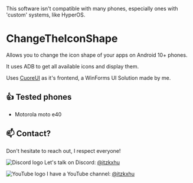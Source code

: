 This software isn't compatible with many phones, especially ones with 'custom' systems, like HyperOS.
# ChangeTheIconShape
Allows you to change the icon shape of your apps on Android 10+ phones. 

It uses ADB to get all available icons and display them. 

Uses [CuoreUI](https://github.com/1Kxhu/CuoreUI/tree/master) as it's frontend, a WinForms UI Solution made by me.

## 👍 Tested phones
- Motorola moto e40

## 📫 Contact?

Don't hesitate to reach out, I respect everyone!

![Discord logo](https://github.com/user-attachments/assets/1eb8e84b-de53-406a-94fa-37f94dc82847) Let's talk on Discord: [@itzkxhu](https://discord.com/)

![YouTube logo](https://github.com/user-attachments/assets/dc8bc4f8-e613-4d04-922d-dce2def52e02) I have a YouTube channel: [@itzkxhu](https://www.youtube.com/@itzkxhu)
